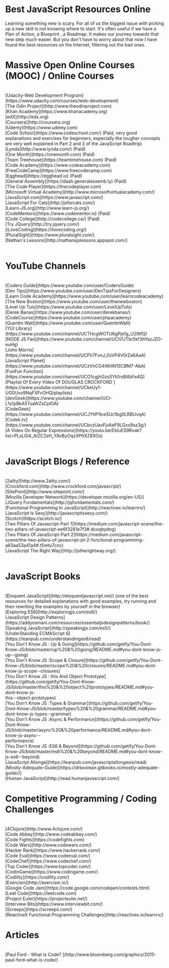 <h1>Best JavaScript Resources Online</h1>
<p>Learning something new is scary. For all of us the biggest issue with picking up a new skill is not knowing where to start. It's often useful if we have a Plan of Action, a Blueprint , a Roadmap. It makes our journey towards that new step much easier. But you don't have to worry about that now I have found the best resources on the Internet, filtering out the bad ones.</p>

<h1>Massive Open Online Courses (MOOC) / Online Courses</h1><br>
[Udacity-Web Development Program](https://www.udacity.com/courses/web-development)<br>
[The Odin Project](http://www.theodinproject.com)<br>
[Khan Academy](https://www.khanacademy.org)<br>
[edX](http://edx.org)<br>
[Coursera](http://coursera.org)<br>
[Udemy](https://www.udemy.com)<br>
[Code School](https://www.codeschool.com/) (Paid, very good explanations and exercises for beginners, especially the tougher concepts are very well explained in Part 2 and 3 of the JavaScript Roadtrip) <br>
[Lynda](http://www.lynda.com/) (Paid)<br>
[One Month](https://onemonth.com) (Paid)<br>
[Team Treehouse](https://teamtreehouse.com) (Paid)<br>
[Code Academy](https://www.codeacademy.com)<br>
[FreeCodeCamp](https://www.freecodecamp.com)<br>
[Egghead](https://egghead.io) (Paid)<br>
[General Assembly](https://dash.generalassemb.ly) (Paid)<br>
[The Code Player](https://thecodeplayer.com)<br>
[Microsoft Virtual Academy](http://www.microsoftvirtualacademy.com/)<br>
[JavaScript.com](https://www.javascript.com/)<br>
[JavaScript For Cats](http://jsforcats.com/)<br>
[Learn-JS.org](http://www.learn-js.org/)<br>
[CodeMentors](https://www.codementor.io) (Paid)<br>
[Code College](http://codecollege.ca/) (Paid)<br>
[Try JQuery](http://try.jquery.com/)<br>
[iLoveCoding](https://ilovecoding.org/)<br>
[PluralSight](https://www.pluralsight.com/)<br>
[Nathan's Lessons](http://nathansjslessons.appspot.com/)<br>
<br>
<h1>YouTube Channels</h1><br>
[Coders Guide](https://www.youtube.com/user/CodersGuide)<br>
[Dev Tips](https://www.youtube.com/user/DevTipsForDesigners)<br>
[Learn Code Academy](https://www.youtube.com/user/learncodeacademy)<br>
[The New Boston](https://www.youtube.com/user/thenewboston)<br>
[Level Up Tuts](https://www.youtube.com/user/LevelUpTuts)<br>
[Derek Banas](https://www.youtube.com/user/derekbanas/)<br>
[CodeCourse](https://www.youtube.com/user/phpacademy)<br>
[Quentin Watt](https://www.youtube.com/user/QuentinWatt)<br>
[YUI Library](https://www.youtube.com/channel/UCTHcgWOTU6gPje1g_U29tfQ)<br>
[NODE JS Fan](https://www.youtube.com/channel/UChTJTbr5kf3hYazJZO-euHg)<br>
[John Morris](https://www.youtube.com/channel/UCFh7FvnJ_0sVP4V0rZe6AaA)<br>
[JavaScript Planet](https://www.youtube.com/channel/UCzVnCG4ItKitN1SCBM7-AbA)<br>
[FunFun Function](https://www.youtube.com/channel/UCO1cgjhGzsSYb1rsB4bFe4Q)<br>
[Playlist Of Every Video Of DOUGLAS CROCKFORD ](https://www.youtube.com/channel/UCkeUy1-UG0Uvo9NqFXFvOHQ/playlists)<br>
[devGeek](https://www.youtube.com/channel/UCr-L1s1pBkA5TsaWZsCplOA)<br>
[CodeGeek](https://www.youtube.com/channel/UCJYhP1lceSUc1bg0LRBUvqA)<br>
[Codek.tv](https://www.youtube.com/channel/UCbvzUavFjvAeF9LGxx9sz3g/)<br>
[A Video On Regular Expressions](https://youtu.be/EkluES9Rvak?list=PLsLGl4_AIZC2sH_YAvByOqzXPItXZ8XOs)<br>
<br>
<h1>JavaScript Blogs / Reference</h1><br>
[2ality](http://www.2ality.com/)<br>
[Crockford.com](http://www.crockford.com/javascript/)<br>
[SitePoint](http://www.sitepoint.com/)<br>
[Mozilla Developer Network](https://developer.mozilla.org/en-US/)<br>
[JQuery Fundamentals](http://jqfundamentals.com/)<br>
[Functional Programming In JavaScript](http://reactivex.io/learnrx/)<br>
[JavaScript Is Sexy](http://javascriptissexy.com/)<br>
[Scotch](https://scotch.io/)<br>
[Two Pillars Of Javascript-Part 1](https://medium.com/javascript-scene/the-two-pillars-of-javascript-ee6f3281e7f3#.dcoqbydng)<br>
[Two Pillars Of JavaScript-Part 2](https://medium.com/javascript-scene/the-two-pillars-of-javascript-pt-2-functional-programming-a63aa53a41a4#.t5mtu7cnc)<br>
[JavaScript The Right Way](http://jstherightway.org/)<br>

<br>
<h1>JavaScript Books</h1><br>
[Eloquent JavaScript](http://eloquentjavascript.net/) (one of the best resources for detailed explanations with good examples, try running and then rewriting the examples by yourself in the browser)<br>
[Exploring ES6](http://exploringjs.com/es6/)<br>
[JavaScript Design Patterns](https://addyosmani.com/resources/essentialjsdesignpatterns/book/)<br>
[Speaking JavaScript](http://speakingjs.com/es5/)<br>
[UnderStanding ECMAScript 6](https://leanpub.com/understandinges6/read)<br>
[You Don't Know JS : Up & Going](https://github.com/getify/You-Dont-Know-JS/blob/master/up%20&%20going/README.md#you-dont-know-js-up--going)<br>
[You Don't Know JS :Scope & Closure](https://github.com/getify/You-Dont-Know-JS/blob/master/scope%20&%20closures/README.md#you-dont-know-js-scope--closures)<br>
[You Don't Know JS : this And Object Prototype](https://github.com/getify/You-Dont-Know-JS/blob/master/this%20&%20object%20prototypes/README.md#you-dont-know-js-<br>this--object-prototypes)<br>
[You Don't Know JS :Types & Grammar](https://github.com/getify/You-Dont-Know-JS/blob/master/types%20&%20grammar/README.md#you-dont-know-js-types--grammar)<br>
[You Don't Know JS :Async & Performance](https://github.com/getify/You-Dont-Know-JS/blob/master/async%20&%20performance/README.md#you-dont-know-js-async--<br>performance)<br>
[You Don't Know JS :ES6 & Beyond](https://github.com/getify/You-Dont-Know-JS/blob/master/es6%20&%20beyond/README.md#you-dont-know-js-es6--beyond)<br>
[JavaScript Allonge](https://leanpub.com/javascriptallongesix/read)<br>
[Mostly-Adequate-Guide](https://drboolean.gitbooks.io/mostly-adequate-guide//)<br>
[Human JavaScript](http://read.humanjavascript.com/)<br>

<h1>Competitive Programming / Coding Challenges </h1><br>
[4Clojure](http://www.4clojure.com/)<br>
[Code Abbey](http://www.codeabbey.com/)<br>
[Code Fights](https://codefights.com)<br>
[Code Wars](http://www.codewars.com/)<br>
[Hacker Rank](https://www.hackerrank.com/)<br>
[Code Eval](https://www.codeeval.com/)<br>
[CodeChef](https://www.codechef.com/)<br>
[Top Coder](https://www.topcoder.com/)<br>
[CodinGame](https://www.codingame.com/)<br>
[Codility](https://codility.com/)<br>
[Exercism](http://exercism.io/)<br>
[Google Code Jam](https://code.google.com/codejam/contests.html)<br>
[Leet Code](https://leetcode.com)<br>
[Project Euler](https://projecteuler.net/)<br>
[Interview Bits](https://www.interviewbit.com/)<br>
[Screeps](https://screeps.com/)<br>
[ReactiveX Functional Programming Challenges](http://reactivex.io/learnrx/)<br>

<h1>Articles</h1><br>
[Paul Ford - What Is Code? ](http://www.bloomberg.com/graphics/2015-paul-ford-what-is-code/)<br>

